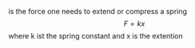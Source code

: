 is the force one needs to extend or compress a spring
	$$F = kx$$ where k ist the spring constant and x is the extention  
